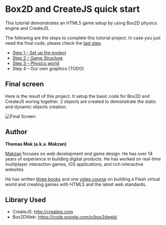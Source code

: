 # Box2D and CreateJS quick start

This tutorial demonstrates an HTML5 game setup by using Box2D physics engine and CreateJS.

The following are the steps to complete this tutorial project. In case you just need the final code, please check the [last step](https://github.com/makzan/Tutorial-Box2D-and-CreateJS-quick-start/tree/master/step-3-physics-world/).

- [Step 1 – Set up the project](https://github.com/makzan/Tutorial-Box2D-and-CreateJS-quick-start/tree/master/step-1-setup-project/)
- [Step 2 – Game Structure](https://github.com/makzan/Tutorial-Box2D-and-CreateJS-quick-start/tree/master/step-2-game-structure/)
- [Step 3 – Physics world](https://github.com/makzan/Tutorial-Box2D-and-CreateJS-quick-start/tree/master/step-3-physics-world/)
- Step 4 – Our own graphics (TODO)

## Final screen

Here is the result of this project. It setup the basic code for Box2D and CreateJS woring together. 2 objects are created to demonstrate the static and dynamic objects creation.

![Final Screen](https://raw.githubusercontent.com/makzan/Tutorial-Box2D-and-CreateJS-quick-start/master/tutorial-images/final-screen.png)

## Author

**Thomas Mak (a.k.a. Makzan)**

[Makzan](http://makzan.net) focuses on web development and game design. He has over 14 years of experience in building digital products. He has worked on real-time multiplayer interaction games, iOS applications, and rich interactive websites.

He has written [three books](http://www.amazon.com/s/ref=ntt_athr_dp_sr_1?_encoding=UTF8&field-author=Makzan&search-alias=digital-text&sort=relevancerank) and one [video course](http://www.packtpub.com/html5-game-development/video) on building a Flash virtual world and creating games with HTML5 and the latest web standards.



## Library Used

- CreateJS: http://createjs.com
- Box2DWeb: https://code.google.com/p/box2dweb/

